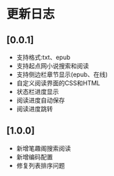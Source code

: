 # 更新日志

## [0.0.1]

- 支持格式:txt、epub
- 支持起点网小说搜索和阅读
- 支持侧边栏章节显示(epub、在线)
- 自定义阅读界面的CSS和HTML
- 状态栏进度显示
- 阅读进度自动保存
- 阅读进度跳转

## [1.0.0]

- 新增笔趣阁搜索阅读
- 新增编码配置
- 修复列表排序问题